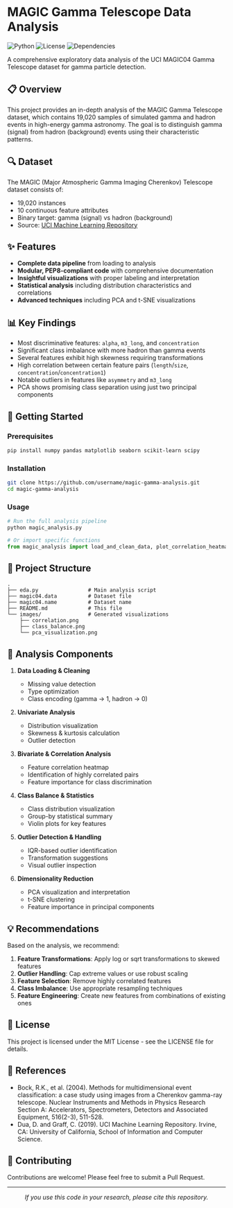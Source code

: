 # MAGIC Gamma Telescope Data Analysis

![Python](https://img.shields.io/badge/Python-3.7%2B-blue)
![License](https://img.shields.io/badge/License-MIT-green)
![Dependencies](https://img.shields.io/badge/Dependencies-NumPy%20|%20Pandas%20|%20Matplotlib%20|%20Seaborn%20|%20Scikit--learn-orange)

A comprehensive exploratory data analysis of the UCI MAGIC04 Gamma Telescope dataset for gamma particle detection.

## 📋 Overview

This project provides an in-depth analysis of the MAGIC Gamma Telescope dataset, which contains 19,020 samples of simulated gamma and hadron events in high-energy gamma astronomy. The goal is to distinguish gamma (signal) from hadron (background) events using their characteristic patterns.



## 🔍 Dataset

The MAGIC (Major Atmospheric Gamma Imaging Cherenkov) Telescope dataset consists of:
- 19,020 instances
- 10 continuous feature attributes
- Binary target: gamma (signal) vs hadron (background)
- Source: [UCI Machine Learning Repository](https://archive.ics.uci.edu/ml/datasets/MAGIC+Gamma+Telescope)

## ✨ Features

- **Complete data pipeline** from loading to analysis
- **Modular, PEP8-compliant code** with comprehensive documentation
- **Insightful visualizations** with proper labeling and interpretation
- **Statistical analysis** including distribution characteristics and correlations
- **Advanced techniques** including PCA and t-SNE visualizations

## 📊 Key Findings

- Most discriminative features: `alpha`, `m3_long`, and `concentration`
- Significant class imbalance with more hadron than gamma events
- Several features exhibit high skewness requiring transformations
- High correlation between certain feature pairs (`length`/`size`, `concentration`/`concentration1`)
- Notable outliers in features like `asymmetry` and `m3_long`
- PCA shows promising class separation using just two principal components

## 🚀 Getting Started

### Prerequisites

```bash
pip install numpy pandas matplotlib seaborn scikit-learn scipy
```

### Installation

```bash
git clone https://github.com/username/magic-gamma-analysis.git
cd magic-gamma-analysis
```

### Usage

```python
# Run the full analysis pipeline
python magic_analysis.py

# Or import specific functions
from magic_analysis import load_and_clean_data, plot_correlation_heatmap
```

## 📁 Project Structure

```
.
├── eda.py                # Main analysis script
├── magic04.data          # Dataset file
├── magic04.name          # Dataset name
├── README.md             # This file
└── images/               # Generated visualizations
    ├── correlation.png
    ├── class_balance.png
    └── pca_visualization.png
```

## 🔬 Analysis Components

1. **Data Loading & Cleaning**
   - Missing value detection
   - Type optimization
   - Class encoding (gamma → 1, hadron → 0)

2. **Univariate Analysis**
   - Distribution visualization
   - Skewness & kurtosis calculation
   - Outlier detection

3. **Bivariate & Correlation Analysis**
   - Feature correlation heatmap
   - Identification of highly correlated pairs
   - Feature importance for class discrimination

4. **Class Balance & Statistics**
   - Class distribution visualization
   - Group-by statistical summary
   - Violin plots for key features

5. **Outlier Detection & Handling**
   - IQR-based outlier identification
   - Transformation suggestions
   - Visual outlier inspection

6. **Dimensionality Reduction**
   - PCA visualization and interpretation
   - t-SNE clustering
   - Feature importance in principal components

## 💡 Recommendations

Based on the analysis, we recommend:

1. **Feature Transformations**: Apply log or sqrt transformations to skewed features
2. **Outlier Handling**: Cap extreme values or use robust scaling
3. **Feature Selection**: Remove highly correlated features
4. **Class Imbalance**: Use appropriate resampling techniques
5. **Feature Engineering**: Create new features from combinations of existing ones

## 📝 License

This project is licensed under the MIT License - see the LICENSE file for details.

## 🔗 References

- Bock, R.K., et al. (2004). Methods for multidimensional event classification: a case study using images from a Cherenkov gamma-ray telescope. Nuclear Instruments and Methods in Physics Research Section A: Accelerators, Spectrometers, Detectors and Associated Equipment, 516(2-3), 511-528.
- Dua, D. and Graff, C. (2019). UCI Machine Learning Repository. Irvine, CA: University of California, School of Information and Computer Science.

## 👥 Contributing

Contributions are welcome! Please feel free to submit a Pull Request.

---

<p align="center">
  <i>If you use this code in your research, please cite this repository.</i>
</p>
